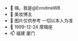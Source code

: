 - 👋 嗨，我是@EnndmeWB 
- 👀 美妆博主
- 🌱 图片仅供参考 一切以本人为准 
- 💞️ 1999-12-24 摩羯座
- 📫 福建 厦门

<!---
EnndmeWB/EnndmeWB is a ✨ special ✨ repository because its `README.md` (this file) appears on your GitHub profile.
You can click the Preview link to take a look at your changes.
--->
